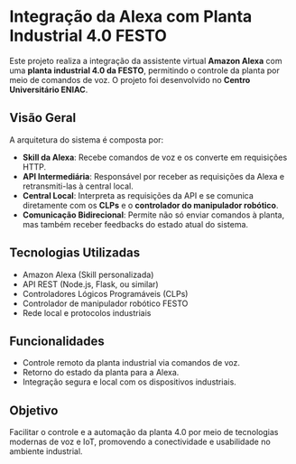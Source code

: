 # Integração da Alexa com Planta Industrial 4.0 FESTO

Este projeto realiza a integração da assistente virtual **Amazon Alexa** com uma **planta industrial 4.0 da FESTO**, permitindo o controle da planta por meio de comandos de voz. O projeto foi desenvolvido no **Centro Universitário ENIAC**.

## Visão Geral

A arquitetura do sistema é composta por:

- **Skill da Alexa**: Recebe comandos de voz e os converte em requisições HTTP.
- **API Intermediária**: Responsável por receber as requisições da Alexa e retransmiti-las à central local.
- **Central Local**: Interpreta as requisições da API e se comunica diretamente com os **CLPs** e o **controlador do manipulador robótico**.
- **Comunicação Bidirecional**: Permite não só enviar comandos à planta, mas também receber feedbacks do estado atual do sistema.

## Tecnologias Utilizadas

- Amazon Alexa (Skill personalizada)
- API REST (Node.js, Flask, ou similar)
- Controladores Lógicos Programáveis (CLPs)
- Controlador de manipulador robótico FESTO
- Rede local e protocolos industriais

## Funcionalidades

- Controle remoto da planta industrial via comandos de voz.
- Retorno do estado da planta para a Alexa.
- Integração segura e local com os dispositivos industriais.

## Objetivo

Facilitar o controle e a automação da planta 4.0 por meio de tecnologias modernas de voz e IoT, promovendo a conectividade e usabilidade no ambiente industrial.
